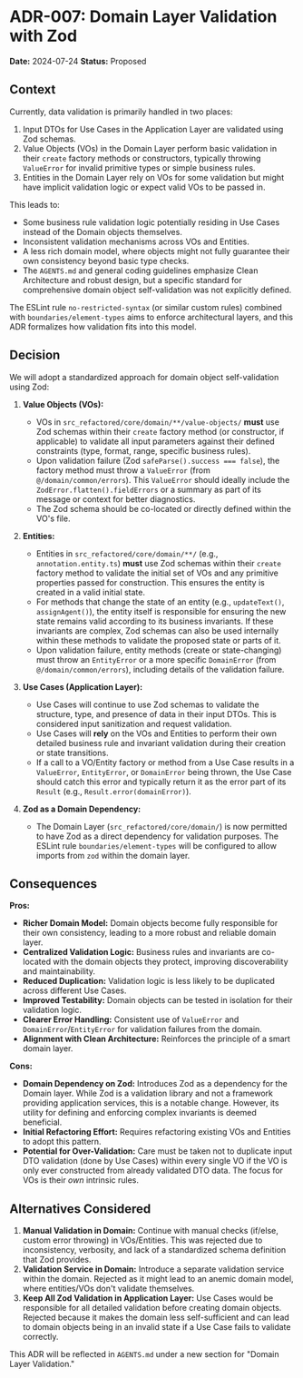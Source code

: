 # ADR-007: Domain Layer Validation with Zod

**Date:** 2024-07-24
**Status:** Proposed

## Context

Currently, data validation is primarily handled in two places:
1.  Input DTOs for Use Cases in the Application Layer are validated using Zod schemas.
2.  Value Objects (VOs) in the Domain Layer perform basic validation in their `create` factory methods or constructors, typically throwing `ValueError` for invalid primitive types or simple business rules.
3.  Entities in the Domain Layer rely on VOs for some validation but might have implicit validation logic or expect valid VOs to be passed in.

This leads to:
*   Some business rule validation logic potentially residing in Use Cases instead of the Domain objects themselves.
*   Inconsistent validation mechanisms across VOs and Entities.
*   A less rich domain model, where objects might not fully guarantee their own consistency beyond basic type checks.
*   The `AGENTS.md` and general coding guidelines emphasize Clean Architecture and robust design, but a specific standard for comprehensive domain object self-validation was not explicitly defined.

The ESLint rule `no-restricted-syntax` (or similar custom rules) combined with `boundaries/element-types` aims to enforce architectural layers, and this ADR formalizes how validation fits into this model.

## Decision

We will adopt a standardized approach for domain object self-validation using Zod:

1.  **Value Objects (VOs):**
    *   VOs in `src_refactored/core/domain/**/value-objects/` **must** use Zod schemas within their `create` factory method (or constructor, if applicable) to validate all input parameters against their defined constraints (type, format, range, specific business rules).
    *   Upon validation failure (Zod `safeParse().success === false`), the factory method must throw a `ValueError` (from `@/domain/common/errors`). This `ValueError` should ideally include the `ZodError.flatten().fieldErrors` or a summary as part of its message or context for better diagnostics.
    *   The Zod schema should be co-located or directly defined within the VO's file.

2.  **Entities:**
    *   Entities in `src_refactored/core/domain/**/` (e.g., `annotation.entity.ts`) **must** use Zod schemas within their `create` factory method to validate the initial set of VOs and any primitive properties passed for construction. This ensures the entity is created in a valid initial state.
    *   For methods that change the state of an entity (e.g., `updateText()`, `assignAgent()`), the entity itself is responsible for ensuring the new state remains valid according to its business invariants. If these invariants are complex, Zod schemas can also be used internally within these methods to validate the proposed state or parts of it.
    *   Upon validation failure, entity methods (create or state-changing) must throw an `EntityError` or a more specific `DomainError` (from `@/domain/common/errors`), including details of the validation failure.

3.  **Use Cases (Application Layer):**
    *   Use Cases will continue to use Zod schemas to validate the structure, type, and presence of data in their input DTOs. This is considered input sanitization and request validation.
    *   Use Cases will **rely** on the VOs and Entities to perform their own detailed business rule and invariant validation during their creation or state transitions.
    *   If a call to a VO/Entity factory or method from a Use Case results in a `ValueError`, `EntityError`, or `DomainError` being thrown, the Use Case should catch this error and typically return it as the error part of its `Result` (e.g., `Result.error(domainError)`).

4.  **Zod as a Domain Dependency:**
    *   The Domain Layer (`src_refactored/core/domain/`) is now permitted to have Zod as a direct dependency for validation purposes. The ESLint rule `boundaries/element-types` will be configured to allow imports from `zod` within the domain layer.

## Consequences

**Pros:**
*   **Richer Domain Model:** Domain objects become fully responsible for their own consistency, leading to a more robust and reliable domain layer.
*   **Centralized Validation Logic:** Business rules and invariants are co-located with the domain objects they protect, improving discoverability and maintainability.
*   **Reduced Duplication:** Validation logic is less likely to be duplicated across different Use Cases.
*   **Improved Testability:** Domain objects can be tested in isolation for their validation logic.
*   **Clearer Error Handling:** Consistent use of `ValueError` and `DomainError`/`EntityError` for validation failures from the domain.
*   **Alignment with Clean Architecture:** Reinforces the principle of a smart domain layer.

**Cons:**
*   **Domain Dependency on Zod:** Introduces Zod as a dependency for the Domain layer. While Zod is a validation library and not a framework providing application services, this is a notable change. However, its utility for defining and enforcing complex invariants is deemed beneficial.
*   **Initial Refactoring Effort:** Requires refactoring existing VOs and Entities to adopt this pattern.
*   **Potential for Over-Validation:** Care must be taken not to duplicate input DTO validation (done by Use Cases) within every single VO if the VO is only ever constructed from already validated DTO data. The focus for VOs is their *own* intrinsic rules.

## Alternatives Considered

1.  **Manual Validation in Domain:** Continue with manual checks (if/else, custom error throwing) in VOs/Entities. This was rejected due to inconsistency, verbosity, and lack of a standardized schema definition that Zod provides.
2.  **Validation Service in Domain:** Introduce a separate validation service within the domain. Rejected as it might lead to an anemic domain model, where entities/VOs don't validate themselves.
3.  **Keep All Zod Validation in Application Layer:** Use Cases would be responsible for all detailed validation before creating domain objects. Rejected because it makes the domain less self-sufficient and can lead to domain objects being in an invalid state if a Use Case fails to validate correctly.

This ADR will be reflected in `AGENTS.md` under a new section for "Domain Layer Validation."
